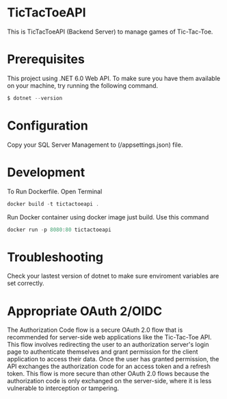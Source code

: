 # TicTacToeAPI
This is TicTacToeAPI (Backend Server) to manage games of Tic-Tac-Toe.

# Prerequisites

This project using .NET 6.0 Web API. To make sure you have them available on your machine, try running the following command.
```C#
$ dotnet --version
```

# Configuration

Copy your SQL Server Management to (/appsettings.json) file.

# Development

To Run Dockerfile. Open Terminal
```C#
docker build -t tictactoeapi .
```

Run Docker container using docker image just build. 
Use this command
```C#
docker run -p 8080:80 tictactoeapi
```

# Troubleshooting
Check your lastest version of dotnet to make sure enviroment variables are set correctly.

# Appropriate OAuth 2/OIDC

The Authorization Code flow is a secure OAuth 2.0 flow that is recommended 
for server-side web applications like the Tic-Tac-Toe API. 
This flow involves redirecting the user to an authorization server's 
login page to authenticate themselves and grant permission for the client application to 
access their data. Once the user has granted permission, the API exchanges the authorization 
code for an access token and a refresh token. This flow is more secure than other 
OAuth 2.0 flows because the authorization code is only exchanged on the server-side, 
where it is less vulnerable to interception or tampering.
